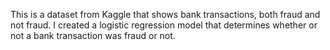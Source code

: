 This is a dataset from Kaggle that shows bank transactions, both fraud and not fraud. I created a logistic regression model that
determines whether or not a bank transaction was fraud or not.
